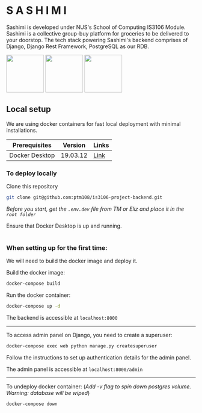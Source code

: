 # S A S H I M I

Sashimi is developed under NUS's School of Computing IS3106 Module. Sashimi is a collective group-buy platform for groceries to be delivered to your doorstop. The tech stack powering Sashimi's backend comprises of Django, Django Rest Framework, PostgreSQL as our RDB.

<img src="https://www.djangoproject.com/m/img/logos/django-logo-positive.png" width="100"> <img src="https://zdnet2.cbsistatic.com/hub/i/r/2018/04/19/092cbf81-acac-4f3a-91a1-5a26abc1721f/thumbnail/770x578/5d78c50199e6a9242367b37892be8057/postgresql-logo.png" width="100"> <img src="https://www.django-rest-framework.org/img/logo.png" width="100">

## Local setup

We are using docker containers for fast local deployment with minimal installations.

| Prerequisites  | Version | Links |
| -------------- | ------- | ----- |
| Docker Desktop | 19.03.12 | [Link](https://www.docker.com/products/docker-desktop) |

### To deploy locally

Clone this repository

``` bash
git clone git@github.com:ptm108/is3106-project-backend.git
```

*Before you start, get the `.env.dev` file from TM or Eliz and place it in the `root folder`*

Ensure that Docker Desktop is up and running.
<br/><br/>

### When setting up for the first time:

We will need to build the docker image and deploy it.

Build the docker image:

``` bash
docker-compose build
```

Run the docker container:

``` bash
docker-compose up -d
```

The backend is accessible at `localhost:8000`

---

To access admin panel on Django, you need to create a superuser:

``` bash
docker-compose exec web python manage.py createsuperuser
```

Follow the instructions to set up authentication details for the admin panel.

The admin panel is accessible at `localhost:8000/admin`

---

To undeploy docker container: (*Add -v flag to spin down postgres volume. Warning: database will be wiped*)

``` bash
docker-compose down
```
